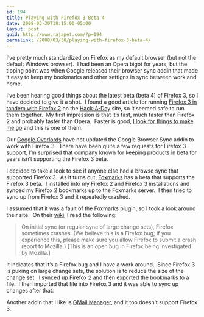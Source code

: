 ```yaml
---
id: 194
title: Playing with Firefox 3 Beta 4
date: 2008-03-30T18:15:00-05:00
layout: post
guid: http://www.rajapet.com/?p=194
permalink: /2008/03/30/playing-with-firefox-3-beta-4/
---
```

I&#8217;ve pretty much standardized on Firefox as my default browser (but not the default Windows browser).  I had been an Opera bigot for years, but the tipping point was when Google released their browser sync addin that made it easy to keep my bookmarks and other settigns in sync between work and home.

I&#8217;ve been hearing good things about the latest beta (beta 4) of Firefox 3, so I have decided to give it a shot.  I found a good article for running [Firefox 3 in tandem with Firefox 2](http://www.teamhackaday.com/forum/viewtopic.php?t=2843 "Team Hack-a-Day  - Run Firefox 2 and Firefox 3 Beta side-by-side") on the [Hack-A-Day](http://www.teamhackaday.com/ "The Official Site of the Unofficial Hack-a-Day Folding@Home Team") site, so it seemed safe to run them together.  My first impression is that it&#8217;s fast, much faster than Firefox 2 and probably faster than Opera.  Faster is good, [I look for things to make me go](http://en.wikipedia.org/wiki/Samaritan_Snare) and this is one of them.

Our [Google Overlords](http://www.kottke.org/06/09/pixelated-google-overlords "I, for one, welcome our pixelated Google overlords") have not updated the Google Browser Sync addin to work with Firefox 3.  There have been quite a few requests for Firefox 3 support, I&#8217;m surprised that company known for keeping products in beta for years isn&#8217;t supporting the Firefox 3 beta.

I decided to take a look to see if anyone else had a browse sync that supported Firefox 3.  As it turns out, [Foxmarks](http://www.foxmarks.com/ "The Bookmark Synchronizer") has a beta that supports the Firefox 3 beta.  I installed into my Firefox 2 and Firefox 3 installations and synced my Firefox 2 bookmarks up to the Foxmarks server.  I then tried to sync up from Firefox 3 and it repeatedly crashed.

I assumed that it was a fault of the Foxmarks plugin, so I took a look around their site.  On their [wiki](http://wiki.foxmarks.com/wiki/Firefox3Beta "Firefox3Beta - Foxmarks Wiki"), I read the following:

> On initial sync (or regular sync of large change sets), Firefox sometimes crashes. (We believe this is a Firefox bug; if you experience this, please make sure you allow Firefox to submit a crash report to Mozilla.) [This is an open bug in Firefox being investigated by Mozilla.] 

It indicates that it&#8217;s a Firefox bug and I have a work around.  Since Firefox 3 is puking on large change sets, the solution is to reduce the size of the change set.  I synced up Firefox 2 and then exported the bookmarks to a file.  I then imported that file into Firefox 3 and it was able to sync up changes after that.

Another addin that I like is [GMail Manager](https://addons.mozilla.org/en-US/firefox/addon/1320 "Allows you to manage multiple Gmail accounts and receive new mail notifications. Displays your account details including unread messages, saved drafts, spam messages, labels with new mail, space used, and new mail..."), and it too doesn&#8217;t support Firefox 3.